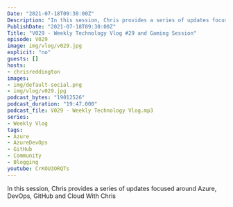 ```yaml
---
Date: "2021-07-18T09:30:00Z"
Description: "In this session, Chris provides a series of updates focused around Azure, DevOps, GitHub and Cloud With Chris"
PublishDate: "2021-07-18T09:30:00Z"
Title: "V029 - Weekly Technology Vlog #29 and Gaming Session"
episode: V029
image: img/vlog/v029.jpg
explicit: "no"
guests: []
hosts:
- chrisreddington
images:
- img/default-social.png
- img/vlog/v029.jpg
podcast_bytes: "19012526"
podcast_duration: "19:47.000"
podcast_file: V029 - Weekly Technology Vlog.mp3
series:
- Weekly Vlog
tags:
- Azure
- AzureDevOps
- GitHub
- Community
- Blogging
youtube: CrKOU3ORQTs
---
```

In this session, Chris provides a series of updates focused around Azure, DevOps, GitHub and Cloud With Chris
